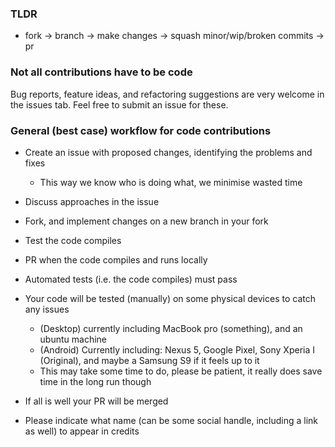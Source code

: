 ### TLDR

- fork -> branch -> make changes -> squash minor/wip/broken commits -> pr

### Not all contributions have to be code

Bug reports, feature ideas, and refactoring suggestions are very welcome in the issues tab. Feel free to submit an issue for these.

### General (best case) workflow for code contributions

- Create an issue with proposed changes, identifying the problems and fixes
  - This way we know who is doing what, we minimise wasted time
- Discuss approaches in the issue
- Fork, and implement changes on a new branch in your fork
- Test the code compiles
- PR when the code compiles and runs locally
- Automated tests (i.e. the code compiles) must pass

- Your code will be tested (manually) on some physical devices to catch any issues
    - (Desktop) currently including MacBook pro (something), and an ubuntu machine
    - (Android) Currently including: Nexus 5, Google Pixel, Sony Xperia I (Original), and maybe a Samsung S9 if it feels up to it 
    - This may take some time to do, please be patient, it really does save time in the long run though

- If all is well your PR will be merged
- Please indicate what name (can be some social handle, including a link as well) to appear in credits
